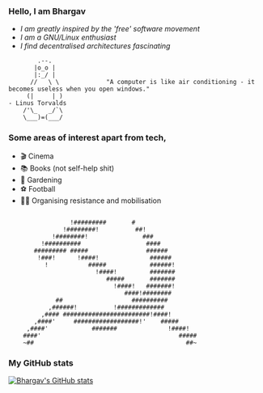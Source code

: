 ### Hello, I am Bhargav
* _I am greatly inspired by the 'free' software movement_
* _I am a GNU/Linux enthusiast_
* _I find decentralised architectures fascinating_

```
        .--.
       |o_o |
       |:_/ |
      //   \ \             "A computer is like air conditioning - it becomes useless when you open windows."
     (|     | )                                                                          - Linus Torvalds
    /'\_   _/`\
    \___)=(___/
```

### Some areas of interest apart from tech,
* 🎬 Cinema
* 📚 Books (not self-help shit)
* 🌱 Gardening
* ⚽ Football
* ✊🏿 Organising resistance and mobilisation

```

                 !#########       #
               !########!          ##!
            !########!               ###
         !##########                  ####
       ######### #####                ######
        !###!      !####!              ######
          !           #####            ######!
                        !####!         #######
                           #####       #######
                             !####!   #######!
                                ####!########
             ##                   ##########
           ,######!          !#############
         ,#### ########################!####!
       ,####'     ##################!'    #####
     ,####'            #######              !####!
    ####'                                      #####
    ~##                                          ##~
```

### My GitHub stats
[![Bhargav's GitHub stats](https://github-readme-stats.vercel.app/api?username=Hephaestus14089&show_icons=true&theme=tokyonight)](https://github.com/Hephaestus14089/github-readme-stats)


<!--
**Hephaestus14089/Hephaestus14089** is a ✨ _special_ ✨ repository because its `README.md` (this file) appears on your GitHub profile.

Here are some ideas to get you started:

- 🔭 I’m currently working on ...
- 🌱 I’m currently learning ...
- 👯 I’m looking to collaborate on ...
- 🤔 I’m looking for help with ...
- 💬 Ask me about ...
- 📫 How to reach me: ...
- 😄 Pronouns: ...
- ⚡ Fun fact: ...
-->
